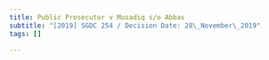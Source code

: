 ```yaml
---
title: Public Prosecutor v Musadiq s/o Abbas
subtitle: "[2019] SGDC 254 / Decision Date: 28\_November\_2019"
tags: []

---
```

